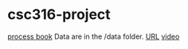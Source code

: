 # csc316-project
[process book](CSC316-Process-Book-X.pdf) 
Data are in the /data folder.
[URL](https://lycheekingwyz.github.io/CSC316-Final-Project/)
[video](video.mp4)
